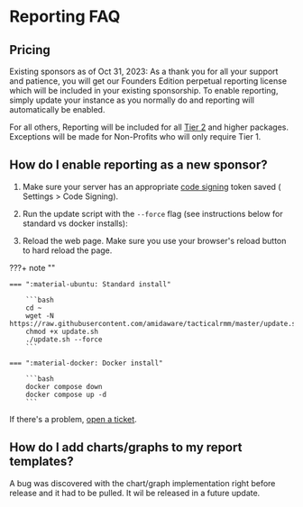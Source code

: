 # Reporting FAQ

## Pricing

Existing sponsors as of Oct 31, 2023: As a thank you for all your support and patience, you will get our Founders Edition perpetual reporting license which will be included in your existing sponsorship. To enable reporting, simply update your instance as you normally do and reporting will automatically be enabled.

For all others, Reporting will be included for all [Tier 2](../../../sponsor.md#sponsor-with-stripe-or-paypal) and higher packages. Exceptions will be made for Non-Profits who will only require Tier 1.

## How do I enable reporting as a new sponsor?

1. Make sure your server has an appropriate [code signing](../../../code_signing.md) token saved ( Settings > Code Signing).

2. Run the update script with the `--force` flag (see instructions below for standard vs docker installs):

3. Reload the web page. Make sure you use your browser's reload button to hard reload the page.

???+ note ""

    === ":material-ubuntu: Standard install"

        ```bash
        cd ~
        wget -N https://raw.githubusercontent.com/amidaware/tacticalrmm/master/update.sh
        chmod +x update.sh
        ./update.sh --force
        ```

    === ":material-docker: Docker install"

        ```bash
        docker compose down
        docker compose up -d
        ```

If there's a problem, [open a ticket](https://support.amidaware.com).

## How do I add charts/graphs to my report templates?

A bug was discovered with the chart/graph implementation right before release and it had to be pulled. It wil be released in a future update.
